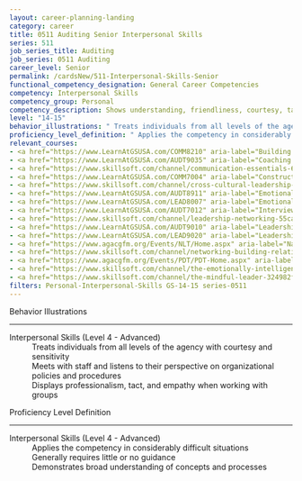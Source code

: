```yaml
---
layout: career-planning-landing
category: career
title: 0511 Auditing Senior Interpersonal Skills
series: 511
job_series_title: Auditing
job_series: 0511 Auditing
career_level: Senior
permalink: /cardsNew/511-Interpersonal-Skills-Senior
functional_competency_designation: General Career Competencies
competency: Interpersonal Skills
competency_group: Personal
competency_description: Shows understanding, friendliness, courtesy, tact, empathy, concern, and politeness to others; develops and maintains effective relationships with others; may include effectively dealing with individuals who are difficult, hostile, or distressed; relates well to people from varied backgrounds and different situations; is sensitive to cultural diversity, race, gender, disabilities, and other individual differences
level: "14-15"
behavior_illustrations: " Treats individuals from all levels of the agency with courtesy and sensitivity  Meets with staff and listens to their perspective on organizational policies and procedures  Displays professionalism, tact, and empathy when working with groups"
proficiency_level_definition: " Applies the competency in considerably difficult situations  Generally requires little or no guidance  Demonstrates broad understanding of concepts and processes"
relevant_courses: 
- <a href="https://www.LearnAtGSUSA.com/COMM8210" aria-label="Building Effective Organizational Relationships&#58; A Supervisor's RX (COMM8210) - https://www.LearnAtGSUSA.com/COMM8210">Building Effective Organizational Relationships&#58; A Supervisor's RX (COMM8210)</a>, Graduate School USA (GSUSA)
- <a href="https://www.LearnAtGSUSA.com/AUDT9035" aria-label="Coaching Audit Staff for High Performance (AUDT9035) - https://www.LearnAtGSUSA.com/AUDT9035">Coaching Audit Staff for High Performance (AUDT9035)</a>, Graduate School USA (GSUSA)
- <a href="https://www.skillsoft.com/channel/communication-essentials-62dc4420-e719-11e6-9835-f723b46a2688?cta=feds" aria-label="Communication Essentials Channel - https://www.skillsoft.com/channel/communication-essentials-62dc4420-e719-11e6-9835-f723b46a2688?cta=feds">Communication Essentials Channel</a>, Skillsoft
- <a href="https://www.LearnAtGSUSA.com/COMM7004" aria-label="Constructive Conflict Resolution (COMM7004) - https://www.LearnAtGSUSA.com/COMM7004">Constructive Conflict Resolution (COMM7004)</a>, Graduate School USA (GSUSA)
- <a href="https://www.skillsoft.com/channel/cross-cultural-leadership-0020eef1-162c-438c-a3c7-cd5f0ccfa6ed?cta=feds" aria-label="Cross-Cultural Leadership Channel (SLDP) - https://www.skillsoft.com/channel/cross-cultural-leadership-0020eef1-162c-438c-a3c7-cd5f0ccfa6ed?cta=feds">Cross-Cultural Leadership Channel (SLDP)</a>, Skillsoft
- <a href="https://www.LearnAtGSUSA.com/AUDT8911" aria-label="Emotionally Intelligent Auditor&#58; The Power of Influence and Situational Awareness (AUDT8911) - https://www.LearnAtGSUSA.com/AUDT8911">Emotionally Intelligent Auditor&#58; The Power of Influence and Situational Awareness (AUDT8911)</a>, Graduate School USA (GSUSA)
- <a href="https://www.LearnAtGSUSA.com/LEAD8007" aria-label="Emotionally Intelligent Leaders (LEAD8007) - https://www.LearnAtGSUSA.com/LEAD8007">Emotionally Intelligent Leaders (LEAD8007)</a>, Graduate School USA (GSUSA)
- <a href="https://www.LearnAtGSUSA.com/AUDT7012" aria-label="Interviewing Techniques for Auditors (AUDT7012) - https://www.LearnAtGSUSA.com/AUDT7012">Interviewing Techniques for Auditors (AUDT7012)</a>, Graduate School USA (GSUSA)
- <a href="https://www.skillsoft.com/channel/leadership-networking-55caaf00-c400-11e7-bfa9-ef5e1a5e569f?cta=feds" aria-label="Leadership Networking Channel (SLDP) - https://www.skillsoft.com/channel/leadership-networking-55caaf00-c400-11e7-bfa9-ef5e1a5e569f?cta=feds">Leadership Networking Channel (SLDP)</a>, Skillsoft
- <a href="https://www.LearnAtGSUSA.com/AUDT9010" aria-label="Leadership, Motivation and Accountability for High Performance Audit Organizations (AUDT9010) - https://www.LearnAtGSUSA.com/AUDT9010">Leadership, Motivation and Accountability for High Performance Audit Organizations (AUDT9010)</a>, Graduate School USA (GSUSA)
- <a href="https://www.LearnAtGSUSA.com/LEAD9020" aria-label="Leadership, Motivation and Accountability for High Performance Organizations (LEAD9020) - https://www.LearnAtGSUSA.com/LEAD9020">Leadership, Motivation and Accountability for High Performance Organizations (LEAD9020)</a>, Graduate School USA (GSUSA)
- <a href="https://www.agacgfm.org/Events/NLT/Home.aspx" aria-label="National Leadership Training (NLT) - multi-competency training - https://www.agacgfm.org/Events/NLT/Home.aspx">National Leadership Training (NLT) - multi-competency training</a>, AGA
- <a href="https://www.skillsoft.com/channel/networking-building-relationships-2769d7c0-e71b-11e6-9835-f723b46a2688?cta=feds" aria-label="Networking & Building Relationships Channel - https://www.skillsoft.com/channel/networking-building-relationships-2769d7c0-e71b-11e6-9835-f723b46a2688?cta=feds">Networking & Building Relationships Channel</a>, Skillsoft
- <a href="https://www.agacgfm.org/Events/PDT/PDT-Home.aspx" aria-label="Professional Development Training (PDT) - multi-competency training - https://www.agacgfm.org/Events/PDT/PDT-Home.aspx">Professional Development Training (PDT) - multi-competency training</a>, AGA
- <a href="https://www.skillsoft.com/channel/the-emotionally-intelligent-leader-85ac11a0-c400-11e7-bfa9-ef5e1a5e569f?cta=feds" aria-label="The Emotionally Intelligent Leader Channel (SLDP) - https://www.skillsoft.com/channel/the-emotionally-intelligent-leader-85ac11a0-c400-11e7-bfa9-ef5e1a5e569f?cta=feds">The Emotionally Intelligent Leader Channel (SLDP)</a>, Skillsoft
- <a href="https://www.skillsoft.com/channel/the-mindful-leader-324982f1-921d-4b5d-9e58-b9c79175e89b?cta=feds" aria-label="The Mindful Leader Channel (SLDP) - https://www.skillsoft.com/channel/the-mindful-leader-324982f1-921d-4b5d-9e58-b9c79175e89b?cta=feds">The Mindful Leader Channel (SLDP)</a>, Skillsoft
filters: Personal-Interpersonal-Skills GS-14-15 series-0511
---
```


<div class="desktop:grid-col-6 margin-y-3">
  <div class="border-top-2 bg-white padding-3 shadow-5 height-full members-hover border-1px button-border border-top-blue radius-lg">
    <p class="text-bold label-color font-size-21">Behavior Illustrations</p>
    <hr class="hr-green"/>
    <dl class="text-base card-content-color"><dt>Interpersonal Skills (Level 4 - Advanced)</dt><dd>Treats individuals from all levels of the agency with courtesy and sensitivity </dd><dd>Meets with staff and listens to their perspective on organizational policies and procedures </dd><dd>Displays professionalism, tact, and empathy when working with groups</dd></dl>
  </div>
</div>
<div class="desktop:grid-col-6 margin-y-3">
  <div class="border-top-2 bg-white padding-3 shadow-5 height-full members-hover border-1px button-border border-top-blue radius-lg">
    <p class="text-bold label-color font-size-21">Proficiency Level Definition</p>
     <hr class="hr-green"/>
    <dl class="text-base card-content-color"><dt>Interpersonal Skills (Level 4 - Advanced)</dt><dd>Applies the competency in considerably difficult situations </dd><dd>Generally requires little or no guidance </dd><dd>Demonstrates broad understanding of concepts and processes</dd></dl>
  </div>
</div>